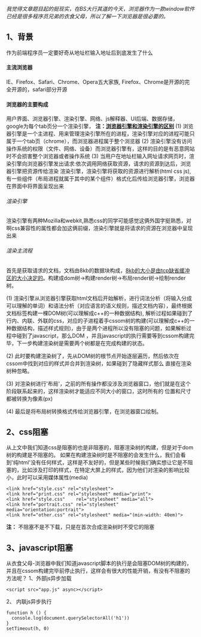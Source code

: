 *我觉得文章题目起的挺现实，在BS大行其道的今天，浏览器作为一款window软件已经是很多程序员兄弟的衣食父母，所以了解一下浏览器是很必要的。*
## 1、背景
  作为前端程序员一定要好奇从地址栏输入地址后到底发生了什么
#### 主流浏览器
  IE、Firefox、Safari、Chrome、Opera五大家族, Firefox、Chrome是开源的完全开源的，safari部分开源
#### 浏览器的主要构成
  用户界面、浏览器引擎、渲染引擎、网络、js解释器、UI后端、数据存储，google为每个tab页分一个渲染引擎，
  **注：[浏览器引擎和渲染引擎的区别](https://stackoverflow.com/questions/46169376/whats-the-difference-between-a-browser-engine-and-rendering-engine)**
  (1) 浏览器引擎是一个主进程、用来管理渲染引擎所在的进程，渲染引擎对应的进程可能只属于一个tab页（chrome），而浏览器进程属于整个浏览器
  (2) 渲染引擎没有访问操作系统的权限（文件、网络、设备）而浏览器引擎有，这样的目的是有恶意网站时不会损害整个浏览器或者操作系统
  (3) 当用户在地址栏输入网址请求网页时，渲染引擎向浏览器引擎发出请求:依次调用网络获取资源，请求的资源到达后，浏览器引擎把资源传给渲染
       渲染引擎，渲染引擎将获取的资源进行解析(html css js),有一些组件（布局进程就属于其中的某个组件）格式化后传给浏览器引擎，浏览器在界面中将界面呈现出来
###### 渲染引擎
  渲染引擎有两种Mozilla和webkit,熟悉css的同学可能感觉这俩外国字挺熟悉，对啊css兼容性的属性都会加这俩前缀，渲染引擎就是将请求的资源在浏览器中呈现出来
###### 渲染主流程

   首先是获取请求的文档，文档由8kb的数据块构成，[8kb的大小是由tcp缺省缓冲区的大小决定的](https://www.ibm.com/support/knowledgecenter/zh/SSAW57_9.0.0/com.ibm.websphere.nd.multiplatform.doc/ae/tprf_tunetcpip.html)。构建成dom树->构建render树->布局render树->绘制render树。

   (1) 渲染引擎从浏览器引擎获取html文档后开始解析，进行词法分析（将输入分成可以理解的单词）和语法分析（对应语言的语义规则，描述文档内容），最终根据文档标签构建一棵DOM树(可以理解成c++的一种数据结构),
   解析过程如果碰到了行内、内联、外联的css，对应的子进程着手cssom树的构建(可以理解成c++的一种数据结构，描述样式规则)，由于是两个进程所以没有阻塞的问题，如果解析过程中碰到了javascript，那么DOM
   ，并且javascript的执行需要等到cssom构建完毕，下一步构建渲染树是需要两个树都是在完成构建的状态。

   (2) 此时要构建渲染树了，先从DOM树的根节点开始逐层遍历，然后依次在cssom中找到对应的样式并合并到渲染树，如果碰到了隐藏样式那么
   直接在渲染树种忽略。

   (3) 对渲染树进行'布局'，之前的所有操作都没涉及浏览器窗口，他们就是在这个阶段联系起来的，这样渲染树才能适应不同大小的窗口，这时所有的
   位置和尺寸都被转换为像素(px)

   (4) 最后是将布局树转换格式传给浏览器引擎，在浏览器窗口绘制。
## 2、css阻塞
  从上文中我们知道css是阻塞的也是非阻塞的，阻塞渲染树的构建，但是对于dom树的构建是不阻塞的。
  如果在构建渲染树时是不阻塞的会发生什么，我们会看到'纯html'没有任何样式，这样是不友好的，但是某些时候我们确实想让它是不阻塞的，比如涉及打印的样式，在特定大屏上的样式，因为他们对渲染的影响比较小，此时可以采用媒体属性(media)
  ```
  <link href="style.css" rel="stylesheet">
  <link href="print.css" rel="stylesheet" media="print">
  <link href="style.css"    rel="stylesheet" media="all">
  <link href="portrait.css" rel="stylesheet" media="orientation:portrait">
  <link href="other.css" rel="stylesheet" media="(min-width: 40em)">
  ```
  **注：** 不阻塞不是不下载，只是在首次合成渲染树时不受它的阻塞

## 3、javascript阻塞
  从衣食父母-浏览器中我们知道javascript脚本的执行是会阻塞DOM树的构建的，并且在cssom构建完毕前停止执行，这样会有很大的性能开销，有没有不阻塞的方法呢？
  1、外部js异步加载
  ```
  <script src="app.js" async></script>
  ```
  2、 内联js异步执行
  ```
  function h () {
  	console.log(document.querySelectorAll('h1'))
  }
  setTimeout(h, 0)
  ```
